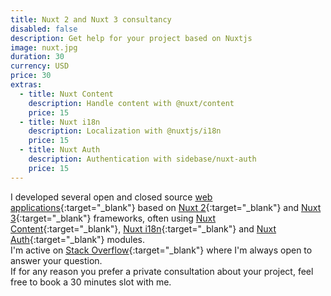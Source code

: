 ```yaml
---
title: Nuxt 2 and Nuxt 3 consultancy
disabled: false
description: Get help for your project based on Nuxtjs
image: nuxt.jpg
duration: 30
currency: USD
price: 30
extras:
  - title: Nuxt Content
    description: Handle content with @nuxt/content
    price: 15
  - title: Nuxt i18n
    description: Localization with @nuxtjs/i18n
    price: 15
  - title: Nuxt Auth
    description: Authentication with sidebase/nuxt-auth
    price: 15
---
```

I developed several open and closed source [web applications](https://github.com/learntheropes?tab=repositories){:target="_blank"} based on [Nuxt 2](https://v2.nuxt.com/){:target="_blank"} and [Nuxt 3](https://nuxt.com/){:target="_blank"} frameworks, often using [Nuxt Content](https://content.nuxtjs.org/){:target="_blank"}, [Nuxt i18n](https://v8.i18n.nuxtjs.org/){:target="_blank"} and [Nuxt Auth](https://sidebase.io/nuxt-auth/getting-started){:target="_blank"} modules.  
I'm active on [Stack Overflow](https://stackoverflow.com/users/11258206/learntheropes){:target="_blank"} where I'm always open to answer your question.  
If for any reason you prefer a private consultation about your project, feel free to book a 30 minutes slot with me.  